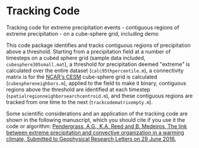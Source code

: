 # Tracking Code 
Tracking code for extreme precipitation events - contiguous regions of extreme precipitation - on a cube-sphere grid, including demo


This code package identifies and tracks contiguous regions of precipitation above a threshold. 
Starting from a precipitation field at a number of timesteps on a cubed sphere grid (sample data included, `cubesphere305small.mat`), 
a threshold for precipitation deemed "extreme" is calculated over the entire dataset (`calc95thpercentile.m`), 
a connectivity matrix is for the [NCAR's CESM](http://www2.cesm.ucar.edu/) cube-sphere grid is calculated (`cubesphereneighbors.m`),
applied to the field to make it binary, contiguous regions above the threshold are identified at each timestep (`spatialregionneighborsearchcentroid.m`), 
and these contiguous regions are tracked from one time to the next (`trackcodematrixempty.m`). 
 
Some scientific considerations and an application of the tracking code are shown in the following manuscript, which
you should cite if you use it the code or algorithm: 
<a href="http://www.atmos.washington.edu/~angie/pendergrassreedmedeiros_submitted.pdf">Pendergrass, A.G., K.A. Reed and B. Medeiros, The link between extreme precipitation and convective organization in a warming climate, Submitted to Geophysical Research Letters on 29 June 2016.</a>
